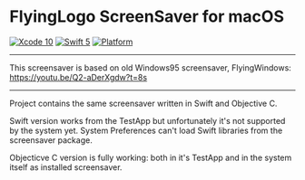 # FlyingLogo ScreenSaver for macOS

[![Xcode 10](https://img.shields.io/badge/Xcode-10-blue.svg)](https://developer.apple.com/xcode/)
[![Swift 5](https://img.shields.io/badge/Swift-5-blue.svg)](https://swift.org/)
[![Platform](https://img.shields.io/badge/platforms-macOS-blue.svg)](https://developer.apple.com/macOS)

------

This screensaver is based on old Windows95 screensaver, FlyingWindows:
https://youtu.be/Q2-aDerXgdw?t=8s

------

Project contains the same screensaver written in Swift and Objective C.

Swift version works from the TestApp but unfortunately it's not supported by the system yet. System Preferences can't load Swift libraries from the screensaver package.

Objecticve C version is fully working: both in it's TestApp and in the system itself as installed screensaver.
